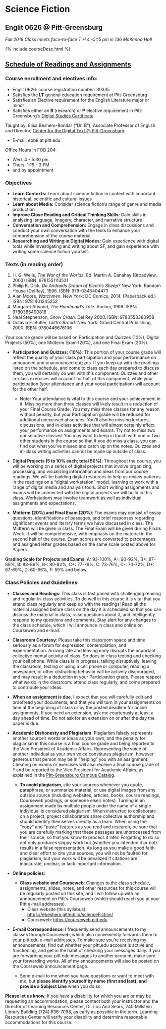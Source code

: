 # Science Fiction 
## Englit 0626 @ Pitt-Greensburg

*Fall 2019 Class meets face-to-face T H 4 -5:15 pm in 136 McKenna Hall*

{% include courseDesc.html %}

## [Schedule of Readings and Assignments](index.md)
### Course enrollment and electives info:
* Englit 0626: course registration number: 30335
* Satisfies the **LT** general education requirement at Pitt-Greensburg
* Satisfies an Elective requirement for the English Literature major or minor
* Satisfies either an **R** (research) or **P** elective requirement in Pitt-Greensburg's [Digital Studies Certificate](http://greensburg.pitt.edu/academics/info/digital-studies)

Taught by: Elisa Beshero-Bondar (“Dr. B”), Associate Professor of English and Director, [Center for the Digital Text @ Pitt-Greensburg](https://www.greensburg.pitt.edu/digital-humanities/center-digital-text)

* E-mail: ebb8 at pitt.edu

Office Hours in FOB 204: 

* Wed. 4 - 5:30 pm
* Thurs. 1:15 - 3 PM
* and by appointment


### Objectives
* **Learn Contexts:** Learn about science fiction in context with important historical, scientific and cultural issues
* **Learn about Media:** Consider science fiction’s range of genre and media production
* **Improve Close Reading and Critical Thinking Skills:** Gain skills in analyzing language, imagery, character, and narrative structure
* **Conversation and Comprehension:** Engage in class discussions and conduct your own conversation with the texts to enhance your comprehension of the course material
* **Researching and Writing in Digital Modes:** Gain experience with digital tools while investigating and writing about SF, and gain experience with writing some science fiction yourself.

### Texts (in reading order)
1. H. G. Wells, *The War of the Worlds*, Ed. Martin A. Danahay (Broadview, 2003) 
ISBN: 9781551113531
1. Philip K. Dick, *Do Androids Dream of Electric Sheep?*  New York: Random House (DelRey), 1996.  ISBN: 978-0345404473
1. Alan Moore, *Watchmen*. New York: DC Comics, 2014. (Paperback ed.) 
ISBN: 9781401245252
1. Margaret Atwood, *The Handmaid’s Tale*. Anchor, 1998. ISBN: 9780385490818 
1. Neal Stephenson, *Snow Crash*. Del Rey 2000. ISBN: 9780553380958
1. Octavia E. Butler, *Lilith’s Brood*. New York: Grand Central Publishing, 2000. 
ISBN: 9780446676106

Your course grade will be based on Participation and Quizzes (10%), Digital Projects (50%), one Midterm Exam (20%), and one Final Exam (20%).   

* **Participation and Quizzes: (10%)**:  This portion of your course grade will reflect the quality of your class participation and your performance on announced and unannounced quizzes.  If you keep up with the readings listed on the schedule, and come to class each day prepared to discuss them, you will certainly do well with this component.  Quizzes and other in-class exercises will account for half of this component, while your participation (your attendance and your vocal participation) will account for the other half. 
    * Note: Your attendance is vital to this course and your achievement in it. Missing more than three classes will likely result in a reduction of your Final Course Grade. You may miss three classes for any reason without penalty, but your Participation grade will be reduced for additional unexcused absences.  You’ll also be missing lectures, discussions, and in-class activities that will almost certainly affect your performance on assignments and exams. Try not to miss two consecutive classes!  You may want to keep in touch with one or two other students in the course so that if you do miss a class, you can find out what you've missed and catch up on the notes. Quizzes and in-class writing activities cannot be made up outside of class. 
 
* **Digital Projects (5 to 10% each; total 50%)**: Throughout the course, you will be working on a series of digital projects that involve organizing, processing, and visualizing information and ideas from our course readings. We will be building digital resources to help us review patterns in the readings on a “digital workstation” model, learning to work with a range of digital media and analysis tools. Short writing assignments and exams will be connected with the digital projects we will build in this class. Workstations may involve teamwork as well as individual assignments and expectations. 

* **Midterm (20%) and Final Exam (20%)**: The exams may consist of essay questions, identifications of passages, and brief responses regarding significant events and literary terms we have discussed in class. The Midterm will be given in class. The Final Exam will be given during Finals Week. It will be comprehensive, with emphasis on the material in the second half of the course. Exam scores are converted to percentages and assigned letter grades based on the same scale posted above for Papers.  

**Grading Scale for Projects and Exams**: A: 93-100%, A-: 90-92%, B+: 87-89%, B: 83-86%, B-: 80-82%, C+: 77-79%, C: 73-76%, C-: 70-72%, D+: 67-69%, D: 60-66%, F: 59% and below

### Class Policies and Guidelines
* **Classes and Readings**:  This class is fast paced with challenging reading and regular in-class activities. To do well in this course it is vital that you attend class regularly and keep up with the readings! Read all the material assigned before class on the day it is scheduled so that you can discuss the material in class, raise questions about it, and intelligently respond to my questions and comments. Stay alert for any changes to the class schedule, which I will announce in class and online on Courseweb and e-mail. 

* **Classroom Courtesy**: Please take this classroom space and time seriously as a forum for expression, contemplation, and experimentation. Arriving late and leaving early disrupts the important collective mental activity of class. So does in-class texting and checking your cell phone. While class is in progress, talking disruptively, leaving the classroom, texting or using a cell phone or computer, reading a newspaper, or other distracting behavior will be actively discouraged, and may result in a deduction in your Participation grade. Please respect what we do in the classroom: attend class regularly, and come prepared to contribute your ideas.  

* **When an assignment is due**, I expect that you will carefully edit and proofread your documents, and that you will turn in your assignments on time at the beginning of class or by the posted deadline for online assignments. If you need an extension, ask me courteously at least a day ahead of time. Do not ask for an extension on or after the day the paper is due.

* **Academic Dishonesty and Plagiarism**:  Plagiarism falsely represents another source’s words or ideas as your own, and the penalty for plagiarism in this course is a final course grade and being reported to the Vice President of Academic Affairs. Representing the voice of another individual as your own voice constitutes plagiarism, however generous that person may be in “helping” you with an assignment. Cheating on exams or exercises will also receive a final course grade of F and be reported to the Vice President for Academic Affairs, as explained in the [Pitt-Greensburg Campus Catalog](https://catalog.upg.pitt.edu/content.php?catoid=135&navoid=11699#academic-integrity).  
    * **To avoid plagiarism**, cite your sources whenever you quote, paraphrase, or summarize material, or use digital images from any outside source (including websites, articles, books, course readings, Courseweb postings, or someone else’s notes). Turning in an assignment made by multiple people under the name of a single individual is considered plagiarism. When instructed to collaborate on a project, project collaborators share collective authorship and should identify themselves directly as a team. When using the “copy” and “paste” features as you read and research, be sure that you are carefully marking that these passages are unprocessed from their source, so that you know to process it later. Forgetting to do so not only produces sloppy work but (whether you intended it or not) results in a false representation. As long as you make a good faith and clear effort to cite your sources, you will not be faulted for plagiarism, but your work will be penalized if citations are inaccurate, unclear, or lack important information. 

* **Online policies**: 
    * **Class website and Courseweb**: Changes to the class schedule, assignments, slides, notes, and other resources for this course will be regularly posted on this site, and I will follow up with an announcement on Pitt's Courseweb (which should reach you at your Pitt e-mail addresses). 
         * Class website (this syllabus): <https://ebeshero.github.io/scienceFiction/>
         * Courseweb: <https://courseweb.pitt.edu>
 
* **E-mail Correspondence**: I frequently send announcements to my classes through Courseweb, which also conveniently forwards them to your pitt.edu e-mail addresses. To make sure you’re receiving my announcements, find out whether your pitt.edu account is active and functioning, and get in the habit of checking your messages daily. If you are forwarding your pitt.edu messages to another account, make sure your forwarding works. All of my announcements will also be posted on the Courseweb announcement page. 
    * Send e-mail to me when you have questions or want to meet with me, but **please identify yourself by name (first and last), and provide a Subject Line** when you do so.  
    
**Please let us know**: If you have a disability for which you are or may be requesting an accommodation, please contact both your instructor and the Director of Learning Resources Center, Dr. Lou Ann Sears, 240 Millstein Library Building (724) 836-7098, as early as possible in the term. Learning Resources Center will verify your disability and determine reasonable accommodations for this course.   
   


